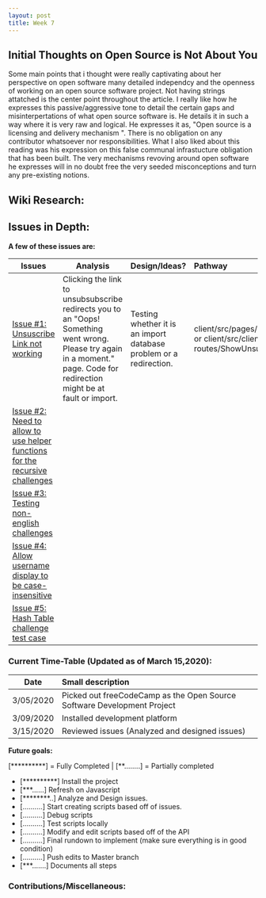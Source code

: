 ```yaml
---
layout: post
title: Week 7
---
```


## Initial Thoughts on Open Source is Not About You
  Some main points that i thought were really captivating about her perspective on open software many detailed independcy and the openness of working on an open source software project. Not having strings attatched is the center point throughout the article. I really like how he expresses this passive/aggressive tone to detail the certain gaps and misinterpertations of what open source software is. He details it in such a way where it is very raw and logical. He expresses it as, "Open source is a licensing and delivery mechanism ". There is no obligation on any contributor whatsoever nor responsibilities. What I also liked about this reading was his expression on this false communal infrastucture obligation that has been built. The very mechanisms revoving around open software he expresses will in no doubt free the very seeded misconceptions and turn any pre-existing notions.

## Wiki Research:



## Issues in Depth:
  
 **A few of these issues are:**

Issues| Analysis | Design/Ideas? | Pathway
|---|---|---|:---|
|[Issue #1: Unsuscribe Link not working](https://github.com/freeCodeCamp/freeCodeCamp/issues/38322)|Clicking the link to unsubsubscribe redirects you to an "Oops! Something went wrong. Please try again in a moment." page. Code for redirection might be at fault or import. | Testing whether it is an import database problem or a redirection.|  client/src/pages/unsubscribed.js or client/src/client-only-routes/ShowUnsubscribed.js
|[Issue #2: Need to allow to use helper functions for the recursive challenges](https://github.com/freeCodeCamp/freeCodeCamp/issues/37868) | | |
|[Issue #3: Testing non-english challenges](https://github.com/freeCodeCamp/freeCodeCamp/issues/34641) | | |
|[Issue #4: Allow username display to be case-insensitive](https://github.com/freeCodeCamp/freeCodeCamp/issues/35525) | | |
|[Issue #5: Hash Table challenge test case](https://github.com/freeCodeCamp/freeCodeCamp/issues/38049) | | |


### Current Time-Table (Updated as of March 15,2020):

 Date| Small description 
|---|:---|
| 3/05/2020 | Picked out freeCodeCamp as the Open Source Software Development Project |
| 3/09/2020 | Installed development platform | 
| 3/15/2020 | Reviewed issues (Analyzed and designed issues)|
   
**Future goals:**

[**********] = Fully Completed           |           [**........] = Partially completed

- [**********] Install the project 
- [***......] Refresh on Javascript
- [********..] Analyze and Design issues.
- [..........] Start creating scripts based off of issues.
- [..........] Debug scripts 
- [..........] Test scripts locally
- [..........] Modify and edit scripts based off of the API
- [..........] Final rundown to implement (make sure everything is in good condition)
- [..........] Push edits to Master branch 
- [***.......] Documents all steps 


### Contributions/Miscellaneous:
   



